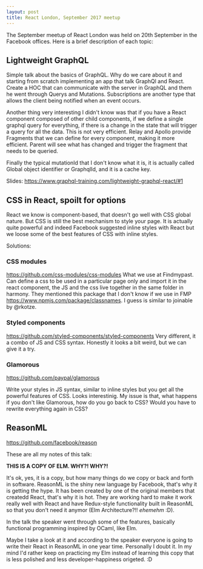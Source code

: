 ```yaml
---
layout: post
title: React London, September 2017 meetup
---
```


The September meetup of React London was held on 20th September in the Facebook offices.
Here is a brief description of each topic:

## Lightweight GraphQL

Simple talk about the basics of GraphQL. Why do we care about it and starting from scratch implementing an app that talk GraphQl and React.
Create a HOC that can communicate with the server in GraphQL and them he went through Querys and Mutations.
Subscriptions are another type that allows the client being notified when an event occurs.

Another thing very interesting I didn't know was that if you have a React component composed of other child components, if we define a single graphql query for everything, if there is a change in the state that will trigger a query for all the data.
This is not very efficient. Relay and Apollo provide Fragments that we can define for every component, making it more efficient.
Parent will see what has changed and trigger the fragment that needs to be queried.

Finally the typical mutationId that I don't know what it is, it is actually called Global object identifier or GraphqlId, and it is a cache key.

Slides: https://www.graphql-training.com/lightweight-graphql-react/#1


## CSS in React, spoilt for options

React we know is component-based, that doesn't go well with CSS global nature. But CSS is still the best mechanism to style your page.
It is actually quite powerful and indeed Facebook suggested inline styles with React but we loose some of the best features of CSS with inline styles.

Solutions:

### CSS modules

https://github.com/css-modules/css-modules
What we use at Findmypast. Can define a css to be used in a particular page only and import it in the react component, the JS and the css live together in the same folder in harmony.
They mentioned this package that I don't know if we use in FMP https://www.npmjs.com/package/classnames. I guess is similar to joinable by @rkotze.

### Styled components

https://github.com/styled-components/styled-components
Very different, it a combo of JS and CSS syntax. Honestly it looks a bit weird, but we can give it a try.

### Glamorous

https://github.com/paypal/glamorous

Write your styles in JS syntax, similar to inline styles but you get all the powerful features of CSS.
Looks interestinig. My issue is that, what happens if you don't like Glamorous, how do you go back to CSS? Would you have to rewrite everything again in CSS?

## ReasonML

https://github.com/facebook/reason

These are all my notes of this talk:

**THIS IS A COPY OF ELM. WHY?! WHY?!**

It's ok, yes, it is a copy, but how many things do we copy or back and forth in software.
ReasonML is the shiny new language by Facebook, that's why it is getting the hype. It has been created by one of the original members that createdd React, that's why it is hot.
They are working hard to make it work really well with React and have Redux-style functionality built in ReasonML so that you don't need it anymor (Elm Architecture?!! *ehemehm* :D).

In the talk the speaker went through some of the features, basically functional programming inspired by OCaml, like Elm.

Maybe I take a look at it and according to the speaker everyone is going to write their React in ReasonML in one year time.
Personally I doubt it. In my mind I'd rather keep on practicing my Elm instead of learning this copy that is less polished and less developer-happiness origeted. :D


